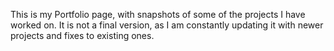 This is my Portfolio page, with snapshots of some of the projects I have worked on. It is not a final version, as I am constantly updating it with newer projects and fixes to existing ones.
